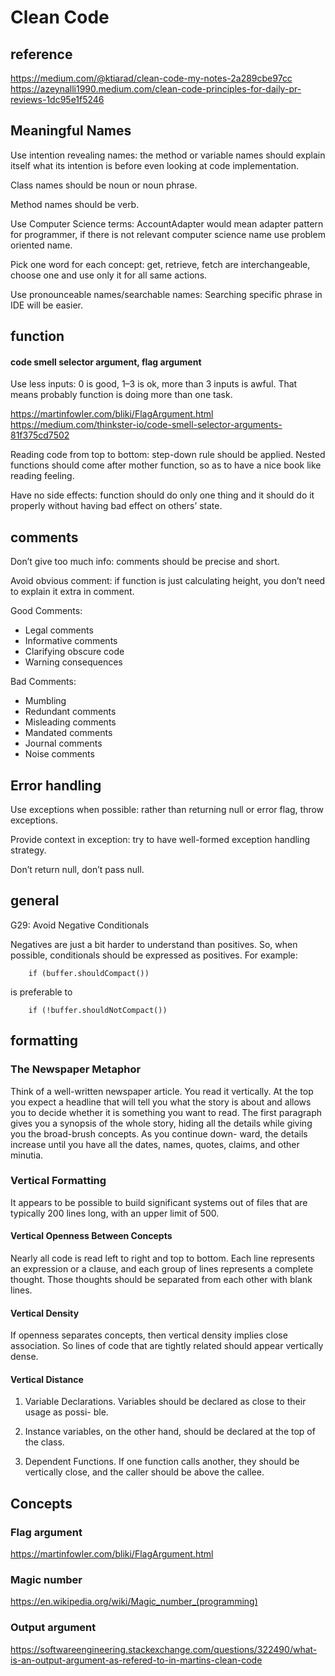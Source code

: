 # Clean Code

## reference

https://medium.com/@ktiarad/clean-code-my-notes-2a289cbe97cc  
https://azeynalli1990.medium.com/clean-code-principles-for-daily-pr-reviews-1dc95e1f5246  

## Meaningful Names

Use intention revealing names: the method or variable names should explain itself what its intention is before even looking at code implementation.

Class names should be noun or noun phrase.

Method names should be verb.

Use Computer Science terms: AccountAdapter would mean adapter pattern for programmer, if there is not relevant computer science name use problem oriented name.

Pick one word for each concept: get, retrieve, fetch are interchangeable, choose one and use only it for all same actions.

Use pronounceable names/searchable names: Searching specific phrase in IDE will be easier.

## function

#### code smell selector argument, flag argument 

Use less inputs: 0 is good, 1–3 is ok, more than 3 inputs is awful. That means probably function is doing more than one task.

https://martinfowler.com/bliki/FlagArgument.html  
https://medium.com/thinkster-io/code-smell-selector-arguments-81f375cd7502  

Reading code from top to bottom: step-down rule should be applied. Nested functions should come after mother function, so as to have a nice book like reading feeling.

Have no side effects: function should do only one thing and it should do it properly without having bad effect on others’ state.

## comments

Don’t give too much info: comments should be precise and short.

Avoid obvious comment: if function is just calculating height, you don’t need to explain it extra in comment.

Good Comments:

- Legal comments
- Informative comments
- Clarifying obscure code
- Warning consequences

Bad Comments:

- Mumbling
- Redundant comments
- Misleading comments
- Mandated comments
- Journal comments
- Noise comments

## Error handling

Use exceptions when possible: rather than returning null or error flag, throw exceptions.

Provide context in exception: try to have well-formed exception handling strategy.

Don’t return null, don’t pass null.

## general

G29: Avoid Negative Conditionals

Negatives are just a bit harder to understand than positives. So, when possible, conditionals should be expressed as positives. For example:

        if (buffer.shouldCompact())
is preferable to

        if (!buffer.shouldNotCompact())

## formatting 

### The Newspaper Metaphor

Think of a well-written newspaper article. You read it vertically. At the top you expect a headline that will tell you what the story is about and allows you to decide whether it is something you want to read. The first paragraph gives you a synopsis of the whole story, hiding all the details while giving you the broad-brush concepts. As you continue down- ward, the details increase until you have all the dates, names, quotes, claims, and other minutia.

### Vertical Formatting

It appears to be possible to build significant systems out of files that are typically 200 lines long, with an upper limit of 500. 

#### Vertical Openness Between Concepts

Nearly all code is read left to right and top to bottom. Each line represents an expression or a clause, and each group of lines represents a complete thought. Those thoughts should be separated from each other with blank lines.

#### Vertical Density
If openness separates concepts, then vertical density implies close association. So lines of code that are tightly related should appear vertically dense.

#### Vertical Distance

1. Variable Declarations. Variables should be declared as close to their usage as possi- ble.

2. Instance variables, on the other hand, should be declared at the top of the class. 

3. Dependent Functions. If one function calls another, they should be vertically close, and the caller should be above the callee.

## Concepts

### Flag argument

https://martinfowler.com/bliki/FlagArgument.html

### Magic number

https://en.wikipedia.org/wiki/Magic_number_(programming)

### Output argument

https://softwareengineering.stackexchange.com/questions/322490/what-is-an-output-argument-as-refered-to-in-martins-clean-code

